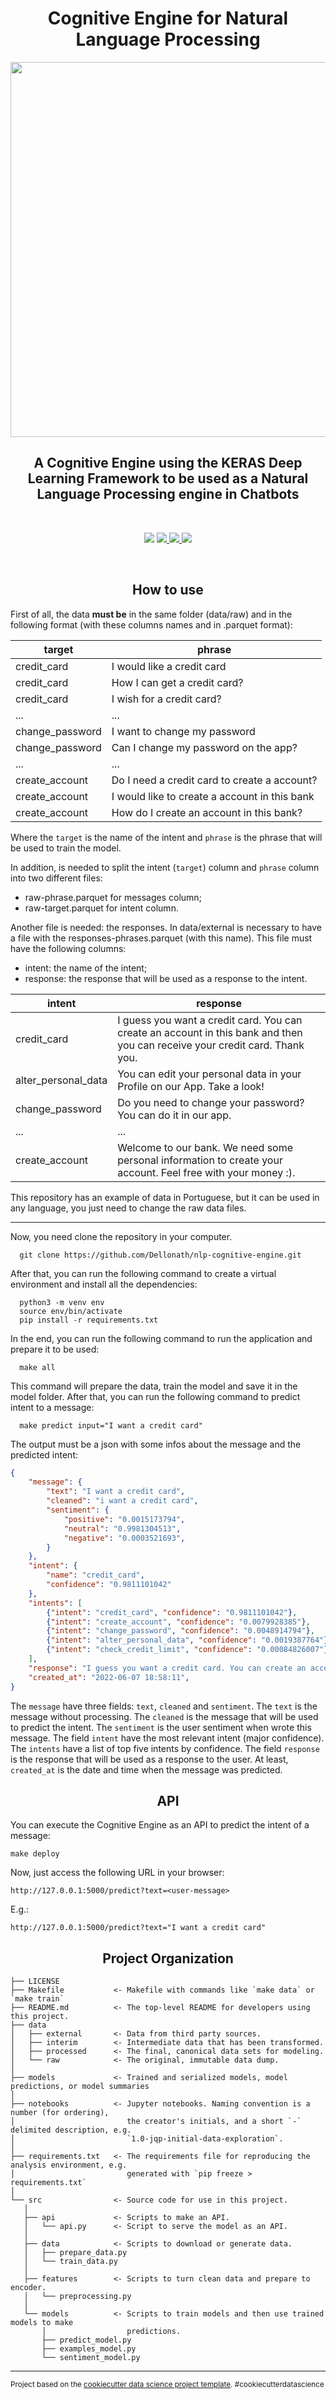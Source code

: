 <h1 align="center">
    Cognitive Engine for Natural Language Processing
</h1>

<p align="center">
    <img width=600px src="https://user-images.githubusercontent.com/56659549/171969411-476203ab-d016-4946-a163-ee8b1f6de37d.jpg">
</p>

<h2 align="center">
    A Cognitive Engine using the KERAS Deep Learning Framework to be used as a Natural Language Processing engine in Chatbots
</h2>

<br>

<p align="center">
  <img src="https://img.shields.io/badge/progress-100%25-important.svg?color=greeb&style=for-the-badge">
  <a href="https://github.com/Dellonath/SKADI/blob/main/LICENSE">
    <img src="https://img.shields.io/apm/l/vim-mode?color=greeb&style=for-the-badge">
  </a>
  <a href="https://github.com/Dellonath/chatbot-cognitive-engine/stargazers">
    <img src="https://img.shields.io/github/stars/Dellonath/chatbot-cognitive-engine?color=greeb&style=for-the-badge">
  </a> 
  <a href="https://github.com/Dellonath/chatbot-cognitive-engine/network/members">
    <img src="https://img.shields.io/github/forks/Dellonath/chatbot-cognitive-engine?color=greeb&style=for-the-badge">
  </a>
</p>

<br>
 
<h2 align="center">
    How to use
</h2>

First of all, the data <b>must be</b> in the same folder (data/raw) and in the following format (with these columns names and in .parquet format):

| target  | phrase |
| ------------- | ------------- |
| credit_card  | I would like a credit card |
| credit_card  | How I can get a credit card? |
| credit_card  | I wish for a credit card? |
| ...  | ...  |
| change_password  | I want to change my password |
| change_password  | Can I change my password on the app? |
| ...  | ...  |
| create_account  | Do I need a credit card to create a account? |
| create_account  | I would like to create a account in this bank |
| create_account  | How do I create an account in this bank? |

Where the ```target``` is the name of the intent and ```phrase``` is the phrase that will be used to train the model. 

In addition, is needed to split the intent (```target```) column and ```phrase``` column into two different files:
*  raw-phrase.parquet for messages column;
*  raw-target.parquet for intent column.

Another file is needed: the responses. In data/external is necessary to have a file with the responses-phrases.parquet (with this name). This file must have the following columns:
*  intent: the name of the intent;
*  response: the response that will be used as a response to the intent.

| intent  | response |
| ------------- | ------------- |
| credit_card  | I guess you want a credit card. You can create an account in this bank and then you can receive your credit card. Thank you. |
| alter_personal_data  | You can edit your personal data in your Profile on our App. Take a look!  |
| change_password  | Do you need to change your password? You can do it in our app. |
| ...  | ...  |
| create_account  | Welcome to our bank. We need some personal information to create your account. Feel free with your money :). |

This repository has an example of data in Portuguese, but it can be used in any language, you just need to change the raw data files.

___________

Now, you need clone the repository in your computer.
```terminal
  git clone https://github.com/Dellonath/nlp-cognitive-engine.git
```

After that, you can run the following command to create a virtual environment and install all the dependencies:  
```terminal
  python3 -m venv env 
  source env/bin/activate
  pip install -r requirements.txt
```

In the end, you can run the following command to run the application and prepare it to be used:
```terminal
  make all
```

This command will prepare the data, train the model and save it in the model folder. After that, you can run the following command to predict intent to a message:

```terminal
  make predict input="I want a credit card"
```

The output must be a json with some infos about the message and the predicted intent:

```json
{
    "message": {
        "text": "I want a credit card", 
        "cleaned": "i want a credit card",
        "sentiment": {
            "positive": "0.0015173794",
            "neutral": "0.9981304513",
            "negative": "0.0003521693",
        }
    }, 
    "intent": {
        "name": "credit_card", 
        "confidence": "0.9811101042"
    }, 
    "intents": [
        {"intent": "credit_card", "confidence": "0.9811101042"}, 
        {"intent": "create_account", "confidence": "0.0079928385"}, 
        {"intent": "change_password", "confidence": "0.0048914794"}, 
        {"intent": "alter_personal_data", "confidence": "0.0019387764"}, 
        {"intent": "check_credit_limit", "confidence": "0.00084826007"}
    ],
    "response": "I guess you want a credit card. You can create an account in this bank and then you can receive your credit card. Thank you.",
    "created_at": "2022-06-07 18:58:11",
}
```

The ```message``` have three fields: ```text```, ```cleaned``` and ```sentiment```. The ```text``` is the message without processing. The ```cleaned``` is the message that will be used to predict the intent. The ```sentiment``` is the user sentiment when wrote this message. The field ```intent``` have the most relevant intent (major confidence). The ```intents``` have a list of top five intents by confidence. The field ```response``` is the response that will be used as a response to the user. At least, ```created_at``` is the date and time when the message was predicted.

<h2 align="center">
    API
</h2>

You can execute the Cognitive Engine as an API to predict the intent of a message:

```terminal
make deploy
```

Now, just access the following URL in your browser:

```url
http://127.0.0.1:5000/predict?text=<user-message>
```

E.g.:
```url
http://127.0.0.1:5000/predict?text="I want a credit card"
```
 
<h2 align="center">
    Project Organization
</h2>

    ├── LICENSE
    ├── Makefile           <- Makefile with commands like `make data` or `make train`
    ├── README.md          <- The top-level README for developers using this project.
    ├── data
    │   ├── external       <- Data from third party sources.
    │   ├── interim        <- Intermediate data that has been transformed.
    │   ├── processed      <- The final, canonical data sets for modeling.
    │   └── raw            <- The original, immutable data dump.
    │
    ├── models             <- Trained and serialized models, model predictions, or model summaries
    │
    ├── notebooks          <- Jupyter notebooks. Naming convention is a number (for ordering),
    │                         the creator's initials, and a short `-` delimited description, e.g.
    │                         `1.0-jqp-initial-data-exploration`.
    │
    ├── requirements.txt   <- The requirements file for reproducing the analysis environment, e.g.
    │                         generated with `pip freeze > requirements.txt`
    │
    └── src                <- Source code for use in this project.
       │
       ├── api             <- Scripts to make an API.
       │   └── api.py      <- Script to serve the model as an API.
       │
       ├── data            <- Scripts to download or generate data.
       │   ├── prepare_data.py
       │   └── train_data.py
       │
       ├── features        <- Scripts to turn clean data and prepare to encoder.
       │   └── preprocessing.py
       │
       └── models          <- Scripts to train models and then use trained models to make
           │                  predictions.
           ├── predict_model.py
           ├── examples_model.py
           └── sentiment_model.py
    


--------

<p><small>Project based on the <a target="_blank" href="https://drivendata.github.io/cookiecutter-data-science/">cookiecutter data science project template</a>. #cookiecutterdatascience</small></p>
